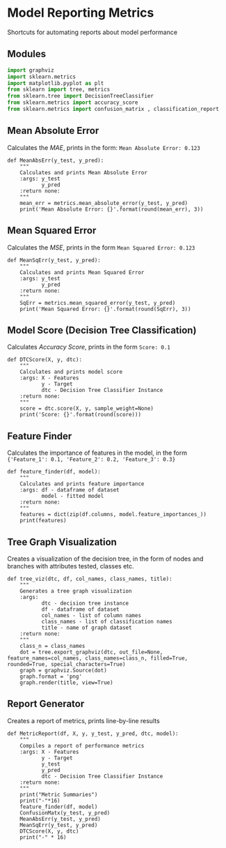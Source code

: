 # Model Reporting Metrics
Shortcuts for automating reports about model performance


## Modules
```Python
import graphviz
import sklearn.metrics
import matplotlib.pyplot as plt
from sklearn import tree, metrics
from sklearn.tree import DecisionTreeClassifier
from sklearn.metrics import accuracy_score
from sklearn.metrics import confusion_matrix , classification_report
```


## Mean Absolute Error    
Calculates the *MAE*, prints in the form: `Mean Absolute Error: 0.123`    
```Python3
def MeanAbsErr(y_test, y_pred):
    """
    Calculates and prints Mean Absolute Error
    :args: y_test
           y_pred
    :return none:
    """
    mean_err = metrics.mean_absolute_error(y_test, y_pred)
    print('Mean Absolute Error: {}'.format(round(mean_err), 3))
```


## Mean Squared Error    
Calculates the *MSE*, prints in the form `Mean Squared Error: 0.123`    
```Python3
def MeanSqErr(y_test, y_pred):
    """
    Calculates and prints Mean Squared Error
    :args: y_test
           y_pred
    :return none:
    """
    SqErr = metrics.mean_squared_error(y_test, y_pred)
    print('Mean Squared Error: {}'.format(round(SqErr), 3))
```


## Model Score (Decision Tree Classification)    
Calculates *Accuracy Score*, prints in the form `Score: 0.1`    
```Python3
def DTCScore(X, y, dtc):
    """
    Calculates and prints model score
    :args: X - Features
           y - Target
           dtc - Decision Tree Classifier Instance
    :return none:
    """
    score = dtc.score(X, y, sample_weight=None)
    print('Score: {}'.format(round(score)))
```


## Feature Finder    
Calculates the importance of features in the model, in the form `{'Feature_1': 0.1, 'Feature_2': 0.2, 'Feature_3': 0.3}`    
```Python3
def feature_finder(df, model):
    """
    Calculates and prints feature importance
    :args: df - dataframe of dataset
           model - fitted model
    :return none:
    """
    features = dict(zip(df.columns, model.feature_importances_))
    print(features)
```


## Tree Graph Visualization    
Creates a visualization of the decision tree, in the form of nodes and branches with attributes tested, classes etc.    

```Python3
def tree_viz(dtc, df, col_names, class_names, title):
    """
    Generates a tree graph visualization
    :args: 
           dtc - decision tree instance
           df - dataframe of dataset
           col_names - list of column names
           class_names - list of classification names
           title - name of graph dataset
    :return none:
    """
    class_n = class_names
    dot = tree.export_graphviz(dtc, out_file=None, feature_names=col_names, class_names=class_n, filled=True, rounded=True, special_characters=True)
    graph = graphviz.Source(dot)
    graph.format = 'png'
    graph.render(title, view=True)
```


## Report Generator    
Creates a report of metrics, prints line-by-line results

```Python3
def MetricReport(df, X, y, y_test, y_pred, dtc, model):
    """
    Compiles a report of performance metrics
    :args: X - Features
           y - Target
           y_test
           y_pred
           dtc - Decision Tree Classifier Instance
    :return none:
    """
    print("Metric Summaries")
    print("-"*16)
    feature_finder(df, model)
    ConfusionMatx(y_test, y_pred)
    MeanAbsErr(y_test, y_pred)
    MeanSqErr(y_test, y_pred)
    DTCScore(X, y, dtc)
    print("-" * 16)
```
